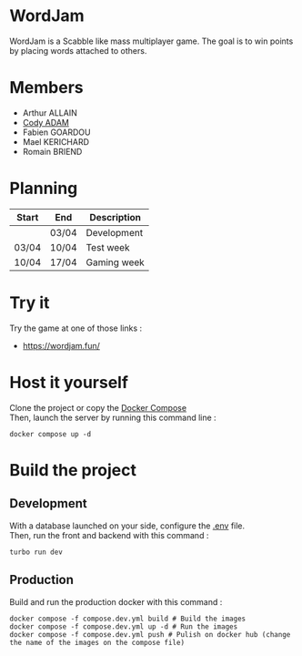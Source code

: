 # WordJam
WordJam is a Scabble like mass multiplayer game. The goal is to win points by placing words attached to others.

# Members

- Arthur ALLAIN
- [Cody ADAM](https://github.com/CodyAdam)
- Fabien GOARDOU
- Mael KERICHARD
- Romain BRIEND

# Planning
| Start | End   | Description |
| ----- | ----- | ----------- |
|       | 03/04 | Development |
| 03/04 | 10/04 | Test week   |
| 10/04 | 17/04 | Gaming week |

# Try it
Try the game at one of those links :
- https://wordjam.fun/


# Host it yourself
Clone the project or copy the [Docker Compose](compose.yml)  
Then, launch the server by running this command line :
```shell
docker compose up -d
```

# Build the project

## Development
With a database launched on your side, configure the [.env](.env) file.  
Then, run the front and backend with this command :

```shell
turbo run dev
```

## Production
Build and run the production docker with this command :
```shell
docker compose -f compose.dev.yml build # Build the images
docker compose -f compose.dev.yml up -d # Run the images
docker compose -f compose.dev.yml push # Pulish on docker hub (change the name of the images on the compose file)
```
